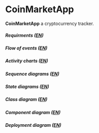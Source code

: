 # CoinMarketApp

**CoinMarketApp** a cryptocurrency tracker.
##### **Requirments** ([EN](https://github.com/b00m-b00m/CoinMarketApp-TRTPO/blob/master/Documents/SRS.md))
##### **Flow of events** ([EN](https://github.com/b00m-b00m/CoinMarketApp-TRTPO/blob/master/Documents/usecase/usecase.md))
##### **Activity charts** ([EN](https://github.com/b00m-b00m/CoinMarketApp-TRTPO/blob/master/Documents/activity/activity.md))
##### **Sequence diagrams** ([EN](https://github.com/b00m-b00m/CoinMarketApp-TRTPO/blob/master/Documents/sequence/sequence.md))
##### **State diagrams** ([EN](https://github.com/b00m-b00m/CoinMarketApp-TRTPO/blob/master/Documents/State/state.md))
##### **Class diagram** ([EN]())
##### **Component diagram** ([EN]())
##### **Deployment diagram** ([EN]())


